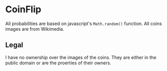CoinFlip
========

All probabilities are based on javascript's `Math.random()` function.
All coins images are from Wikimedia.

Legal
-----
I have no ownership over the images of the coins. They are either in the public domain or are the proerties of their owners.
